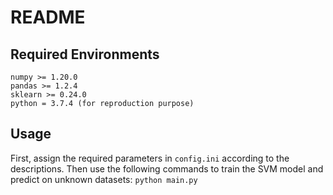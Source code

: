 # README
## Required Environments
```
numpy >= 1.20.0
pandas >= 1.2.4
sklearn >= 0.24.0
python = 3.7.4 (for reproduction purpose)
```

## Usage
First, assign the required parameters in `config.ini` according to the descriptions. Then use the following commands to train the SVM model and predict on unknown datasets:
```python main.py```
